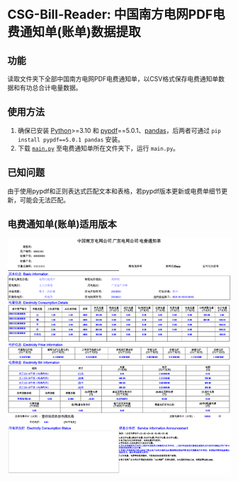 # CSG-Bill-Reader: 中国南方电网PDF电费通知单(账单)数据提取

## 功能

读取文件夹下全部中国南方电网PDF电费通知单，以CSV格式保存电费通知单数据和有功总合计电量数据。

## 使用方法

1. 确保已安装 [Python](https://www.python.org/)>=3.10 和 [pypdf](https://pypdf.readthedocs.io/)==5.0.1、[pandas](https://pandas.pydata.org/)，后两者可通过 `pip install pypdf==5.0.1 pandas` 安装。
2. 下载 [`main.py`](main.py) 至电费通知单所在文件夹下，运行 `main.py`。

## 已知问题

由于使用pypdf和正则表达式匹配文本和表格，若pypdf版本更新或电费单细节更新，可能会无法匹配。

## 电费通知单(账单)适用版本

![电费通知单(账单)](bill.png)
